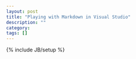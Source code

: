 ```yaml
---
layout: post
title: "Playing with Markdown in Visual Studio"
description: ""
category: 
tags: []
---
```

{% include JB/setup %}
